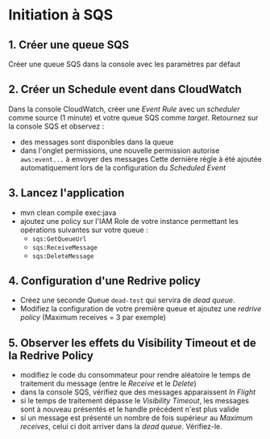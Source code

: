 # Initiation à SQS

## 1. Créer une queue SQS
Créer une queue SQS dans la console avec les paramètres par défaut

## 2. Créer un Schedule event dans CloudWatch
Dans la console CloudWatch, créer une *Event Rule* avec un *scheduler* comme source (1 minute) et votre queue SQS comme *target*.
Retournez sur la console SQS et observez :
 - des messages sont disponibles dans la queue
 - dans l'onglet permissions, une nouvelle permission autorise `aws:event...` à envoyer des messages
Cette dernière règle à été ajoutée automatiquement lors de la configuration du *Scheduled Event*

## 3. Lancez l'application
- mvn clean compile exec:java
- ajoutez une policy sur l'IAM Role de votre instance permettant les opérations suivantes sur votre queue :
  - `sqs:GetQueueUrl`
  - `sqs:ReceiveMessage`
  - `sqs:DeleteMessage`

## 4. Configuration d'une Redrive policy
- Créez une seconde Queue `dead-test` qui servira de *dead queue*.
- Modifiez la configuration de votre première queue et ajoutez une *redrive policy* (Maximum receives = 3 par exemple)

## 5. Observer les effets du Visibility Timeout et de la Redrive Policy
- modifiez le code du consommateur pour rendre aléatoire le temps de traitement du message (entre le *Receive* et le *Delete*)
- dans la console SQS, vérifiez que des messages apparaissent *In Flight*
- si le temps de traitement dépasse le *Visibility Timeout*, les messages sont à nouveau présentés et le handle précédent n'est plus valide
- si un message est présenté un nombre de fois supérieur au *Maximum receives*, celui ci doit arriver dans la *dead queue*. Vérifiez-le.
